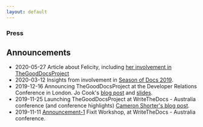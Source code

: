 ```yaml
---
layout: default
---
```


### Press

## Announcements

*   2020-05-27 Article about Felicity, including [her involvement in TheGoodDocsProject](https://typo3.org/article/typo3-book-report-whos-writing-the-typo3-book)
*   2020-03-12 Insights from involvement in [Season of Docs 2019](http://cameronshorter.blogspot.com/2020/03/insights-from-mixing-writers-with-open.html).
*   2019-12-16 Announcing TheGoodDocsProject at the Developer Relations Conference in London. Jo Cook's [blog post](https://archaeogeek.com/blog/2019/12/15/devrelcon2019/) and [slides](https://github.com/archaeogeek/devrelcon2019).
*   2019-11-25 Launching TheGoodDocsProject at WriteTheDocs - Australia conference (and conference highlights) [Cameron Shorter's blog post](http://cameronshorter.blogspot.com/2019/11/launching-thegooddocsproject.html).
*   2019-11-11 [Announcement-1](https://github.com/thegooddocsproject/governance/wiki/Announcement-1) Fixit Workshop, at WriteTheDocs - Australia conference.
